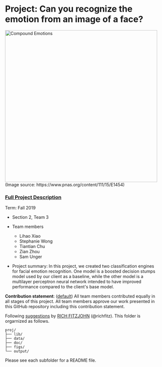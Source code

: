 # Project: Can you recognize the emotion from an image of a face? 
<img src="figs/CE.jpg" alt="Compound Emotions" width="500"/>
(Image source: https://www.pnas.org/content/111/15/E1454)

### [Full Project Description](doc/project3_desc.md)

Term: Fall 2019

+ Section 2, Team 3
+ Team members
	+ Lihao Xiao
	+ Stephanie Wong
	+ Tiantian Chu
	+ Zian Zhou
	+ Sam Unger

+ Project summary: In this project, we created two classification engines for facial emotion recognition. One model is a boosted decision stumps model used by our client as a baseline, while the other model is a multilayer perceptron neural network intended to have improved performance compared to the client's base model. 
	
**Contribution statement**: ([default](doc/a_note_on_contributions.md)) All team members contributed equally in all stages of this project. All team members approve our work presented in this GitHub repository including this contribution statement. 

Following [suggestions](http://nicercode.github.io/blog/2013-04-05-projects/) by [RICH FITZJOHN](http://nicercode.github.io/about/#Team) (@richfitz). This folder is orgarnized as follows.

```
proj/
├── lib/
├── data/
├── doc/
├── figs/
└── output/
```

Please see each subfolder for a README file.
